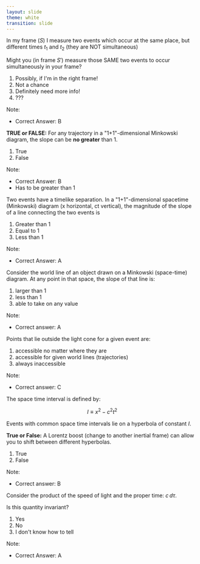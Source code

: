 ```yaml
---
layout: slide
theme: white
transition: slide
---
```



<section data-markdown>

In my frame ($S$) I measure two events which occur at the same place, but different times $t_1$ and $t_2$ (they are NOT simultaneous)

Might you (in frame $S'$) measure those SAME two events to occur simultaneously in your frame?

1. Possibly, if I'm in the right frame!
2. Not a chance
3. Definitely need more info!
4. ???

Note:
* Correct Answer: B

</section>

<section data-markdown>

**TRUE or FALSE:** For any trajectory in a "1+1"-dimensional Minkowski diagram, the slope can be **no greater** than 1.

1. True
2. False

Note:
* Correct Answer: B
* Has to be greater than 1

</section>

<section data-markdown>

Two events have a timelike separation. In a "1+1"-dimensional spacetime (Minkowski) diagram (x horizontal, ct vertical), the magnitude of the slope of a line connecting the two events is

1. Greater than 1
2. Equal to 1
3. Less than 1

Note:
* Correct Answer: A

</section>

<section data-markdown>

Consider the world line of an object drawn on a Minkowski (space-time) diagram. At any point in that space, the slope of that line is:

1. larger than 1
2. less than 1
3. able to take on any value

Note:
* Correct answer: A

</section>

<section data-markdown>

Points that lie outside the light cone for a given event are:

1. accessible no matter where they are
2. accessible for given world lines (trajectories)
3. always inaccessible

Note:
* Correct answer: C

</section>

<section data-markdown>

The space time interval is defined by:

$$I\equiv x^2 - c^2t^2$$

Events with common space time intervals lie on a hyperbola of constant $I$.

**True or False:** A Lorentz boost (change to another inertial frame) can allow you to shift between different hyperbolas.

1. True
2. False

Note:
* Correct answer: B

</section>

<section data-markdown>

Consider the product of the speed of light and the proper time: $c\,d\tau$.

Is this quantity invariant?

1. Yes
2. No
3. I don't know how to tell

Note:
* Correct Answer: A

</section>
